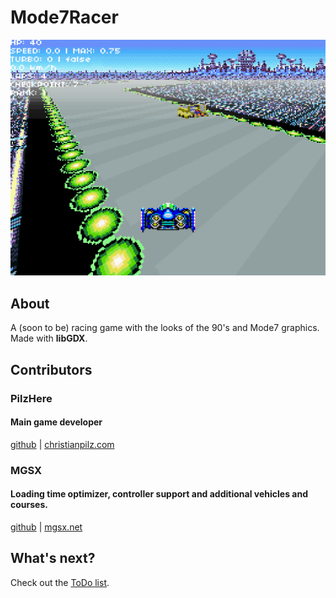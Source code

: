 # Mode7Racer
![WIP](https://github.com/PilzHere/Mode7Racer/blob/master/readmeScreenshot.png)

## About
A (soon to be) racing game with the looks of the 90's and Mode7 graphics.
Made with <b>libGDX</b>.

## Contributors
### PilzHere
#### Main game developer
[github](https://github.com/PilzHere) | [christianpilz.com](https://www.christianpilz.com)

### MGSX
#### Loading time optimizer, controller support and additional vehicles and courses.
[github](https://github.com/mgsx-dev) | [mgsx.net](https://www.mgsx.net)

 ## What's next?
 Check out the [ToDo list](TODO.md).
